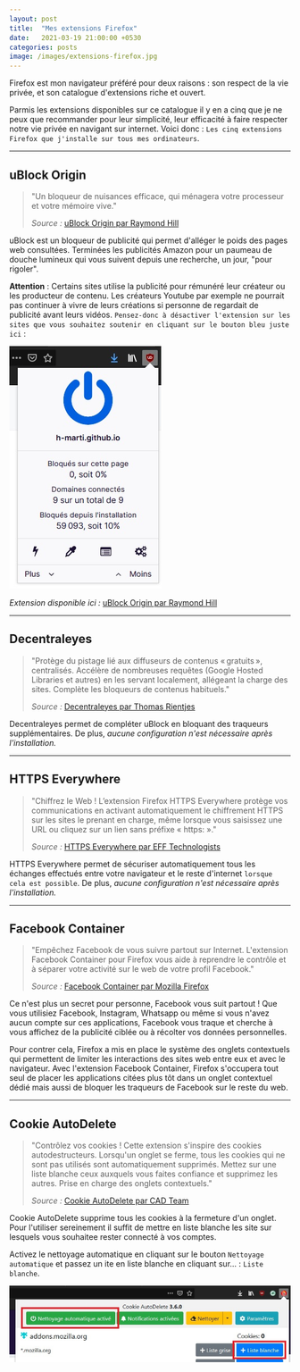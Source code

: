 ```yaml
---
layout: post
title:  "Mes extensions Firefox"
date:   2021-03-19 21:00:00 +0530
categories: posts
image: /images/extensions-firefox.jpg
---
```


Firefox est mon navigateur préféré pour deux raisons : son respect de la vie privée, et son catalogue d'extensions riche et ouvert.

Parmis les extensions disponibles sur ce catalogue il y en a cinq que je ne peux que recommander pour leur simplicité, leur efficacité à faire respecter notre vie privée en navigant sur internet. Voici donc : ```Les cinq extensions Firefox que j'installe sur tous mes ordinateurs```.

***

## uBlock Origin

> "Un bloqueur de nuisances efficace, qui ménagera votre processeur et votre mémoire vive."
>
> *Source :* [uBlock Origin par Raymond Hill](https://addons.mozilla.org/fr/firefox/addon/ublock-origin/)

uBlock est un bloqueur de publicité qui permet d'alléger le poids des pages web consultées. Terminées les publicités Amazon pour un paumeau de douche lumineux qui vous suivent depuis une recherche, un jour, "pour rigoler".

**Attention** : Certains sites utilise la publicité pour rémunéré leur créateur ou les producteur de contenu. Les créateurs Youtube par exemple ne pourrait pas continuer à vivre de leurs créations si personne de regardait de publicité avant leurs vidéos. ```Pensez-donc à désactiver l'extension sur les sites que vous souhaitez soutenir en cliquant sur le bouton bleu juste ici``` :

<div class="text-center">   
    <img src="/images/desactiver-uBlock.jpg" alt="Désactiver uBlock">
</div>

*Extension disponible ici :* [uBlock Origin par Raymond Hill](https://addons.mozilla.org/fr/firefox/addon/ublock-origin/)

***

## Decentraleyes

> "Protège du pistage lié aux diffuseurs de contenus « gratuits », centralisés. Accélère de nombreuses requêtes (Google Hosted Libraries et autres) en les servant localement, allégeant la charge des sites. Complète les bloqueurs de contenus habituels."
>
> *Source :* [Decentraleyes par Thomas Rientjes](https://addons.mozilla.org/fr/firefox/addon/decentraleyes/)

Decentraleyes permet de compléter uBlock en bloquant des traqueurs supplémentaires. De plus, *aucune configuration n'est nécessaire après l'installation.*

***

## HTTPS Everywhere

> "Chiffrez le Web ! L’extension Firefox HTTPS Everywhere protège vos communications en activant automatiquement le chiffrement HTTPS sur les sites le prenant en charge, même lorsque vous saisissez une URL ou cliquez sur un lien sans préfixe « https: »."
>
> *Source :* [HTTPS Everywhere par EFF Technologists](https://addons.mozilla.org/fr/firefox/addon/https-everywhere/)

HTTPS Everywhere permet de sécuriser automatiquement tous les échanges effectués entre votre navigateur et le reste d'internet ```lorsque cela est possible```. De plus, *aucune configuration n'est nécessaire après l'installation.*

***

## Facebook Container

> "Empêchez Facebook de vous suivre partout sur Internet. L'extension Facebook Container pour Firefox vous aide à reprendre le contrôle et à séparer votre activité sur le web de votre profil Facebook."
>
> *Source :* [Facebook Container par Mozilla Firefox](https://addons.mozilla.org/fr/firefox/addon/facebook-container/)

Ce n'est plus un secret pour personne, Facebook vous suit partout ! Que vous utilisiez Facebook, Instagram, Whatsapp ou même si vous n'avez aucun compte sur ces applications, Facebook vous traque et cherche à vous affichez de la publicité ciblée ou à récolter vos données personnelles.

Pour contrer cela, Firefox a mis en place le système des onglets contextuels qui permettent de limiter les interactions des sites web entre eux et avec le navigateur. Avec l'extension Facebook Container, Firefox s'occupera tout seul de placer les applications citées plus tôt dans un onglet contextuel dédié mais aussi de bloquer les traqueurs de Facebook sur le reste du web.


***

## Cookie AutoDelete

> "Contrôlez vos cookies ! Cette extension s'inspire des cookies autodestructeurs. Lorsqu'un onglet se ferme, tous les cookies qui ne sont pas utilisés sont automatiquement supprimés. Mettez sur une liste blanche ceux auxquels vous faites confiance et supprimez les autres. Prise en charge des onglets contextuels."
>
> *Source :* [Cookie AutoDelete par CAD Team](https://addons.mozilla.org/fr/firefox/addon/cookie-autodelete/)

Cookie AutoDelete supprime tous les cookies à la fermeture d'un onglet. Pour l'utiliser sereinement il suffit de mettre en liste blanche les site sur lesquels vous souhaitee rester connecté à vos comptes.

Activez le nettoyage automatique en cliquant sur le bouton ```Nettoyage automatique``` et passez un ite en liste blanche en cliquant sur... : ```Liste blanche```.

<div class="text-center">   
    <img src="/images/cookie-autodelete-activer.jpg" alt="Activer Cookie AutoDelete">
</div>